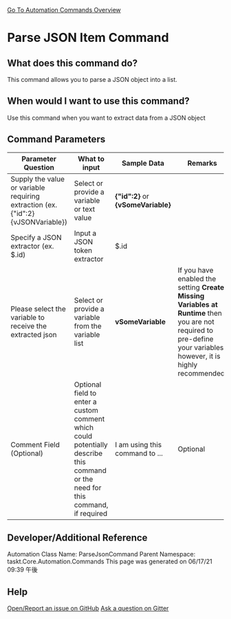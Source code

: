 <!--TITLE: Parse JSON Item Command -->
<!-- SUBTITLE: a command in the Data Commands group. -->
[Go To Automation Commands Overview](/automation-commands.md)


# Parse JSON Item Command


## What does this command do?
This command allows you to parse a JSON object into a list.


## When would I want to use this command?
Use this command when you want to extract data from a JSON object


## Command Parameters
| Parameter Question   	| What to input  	|  Sample Data 	| Remarks  	|
| ---                    | ---               | ---           | ---       |
|Supply the value or variable requiring extraction (ex. {"id":2} {vJSONVariable})|Select or provide a variable or text value|**{"id":2}** or **{vSomeVariable}**||
|Specify a JSON extractor (ex. $.id)|Input a JSON token extractor|$.id||
|Please select the variable to receive the extracted json|Select or provide a variable from the variable list|**vSomeVariable**|If you have enabled the setting **Create Missing Variables at Runtime** then you are not required to pre-define your variables, however, it is highly recommended.|
|Comment Field (Optional)|Optional field to enter a custom comment which could potentially describe this command or the need for this command, if required|I am using this command to ...|Optional|


## Developer/Additional Reference
Automation Class Name: ParseJsonCommand
Parent Namespace: taskt.Core.Automation.Commands
This page was generated on 06/17/21 09:39 午後


## Help
[Open/Report an issue on GitHub](https://github.com/saucepleez/taskt/issues/new)
[Ask a question on Gitter](https://gitter.im/taskt-rpa/Lobby)
